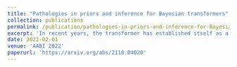 ```yaml
---
title: "Pathologies in priors and inference for Bayesian transformers"
collection: publications
permalink: /publication/pathologies-in-priors-and-inference-for-Bayesian-transformers
excerpt: 'In recent years, the transformer has established itself as a workhorse in many applications ranging from natural language processing to reinforcement learning. Similarly, Bayesian deep learning has become the gold-standard for uncertainty estimation in safety-critical applications, where robustness and calibration are crucial. Surprisingly, no successful attempts to improve transformer models in terms of predictive uncertainty using Bayesian inference exist. In this work, we study this curiously underpopulated area of Bayesian transformers. We find that weight-space inference in transformers does not work well, regardless of the approximate posterior. We also find that the prior is at least partially at fault, but that it is very hard to find well-specified weight priors for these models. We hypothesize that these problems stem from the complexity of obtaining a meaningful mapping from weight-space to function-space distributions in the transformer. Therefore, moving closer to function-space, we propose a novel method based on the implicit reparameterization of the Dirichlet distribution to apply variational inference directly to the attention weights. We find that this proposed method performs competitively with our baselines.'
date: 2022-02-01
venue: 'AABI 2022'
paperurl: 'https://arxiv.org/abs/2110.04020'
---
```


